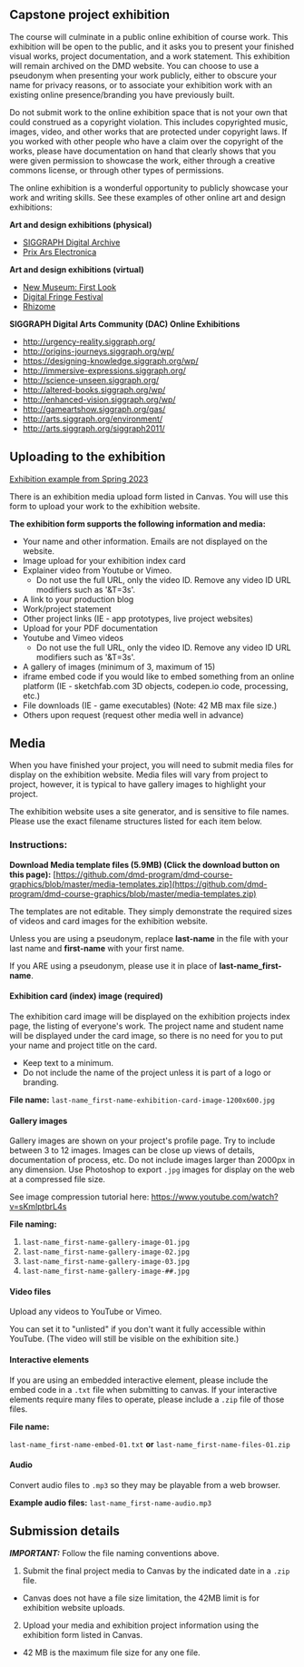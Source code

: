 ## Capstone project exhibition

The course will culminate in a public online exhibition of course work. This exhibition will be open to the public, and it asks you to present your finished visual works, project documentation, and a work statement. This exhibition will remain archived on the DMD website. You can choose to use a pseudonym when presenting your work publicly, either to obscure your name for privacy reasons, or to associate your exhibition work with an existing online presence/branding you have previously built.

Do not submit work to the online exhibition space that is not your own that could construed as a copyright violation. This includes copyrighted music, images, video, and other works that are protected under copyright laws. If you worked with other people who have a claim over the copyright of the works, please have documentation on hand that clearly shows that you were given permission to showcase the work, either through a creative commons license, or through other types of permissions.

The online exhibition is a wonderful opportunity to publicly showcase your work and writing skills. See these examples of other online art and design exhibitions:

**Art and design exhibitions (physical)**

- [SIGGRAPH Digital Archive](https://digitalartarchive.siggraph.org/2d-wall-hung-years/)
- [Prix Ars Electronica](https://ars.electronica.art/prix/en/)

**Art and design exhibitions (virtual)**
- [New Museum: First Look](https://www.newmuseum.org/exhibitions/online)
- [Digital Fringe Festival](https://fringearts.com/digital-fringe-2019/)
- [Rhizome](https://rhizome.org/)

**SIGGRAPH Digital Arts Community (DAC) Online Exhibitions**

- http://urgency-reality.siggraph.org/
- http://origins-journeys.siggraph.org/wp/
- https://designing-knowledge.siggraph.org/wp/
- http://immersive-expressions.siggraph.org/
- http://science-unseen.siggraph.org/
- http://altered-books.siggraph.org/wp/
- http://enhanced-vision.siggraph.org/wp/
- http://gameartshow.siggraph.org/gas/
- http://arts.siggraph.org/environment/
- http://arts.siggraph.org/siggraph2011/

## Uploading to the exhibition

[Exhibition example from Spring 2023](https://sites.psu.edu/dmdexhibitions/dmd-400-capstone-spring-2023/)

There is an exhibition media upload form listed in Canvas. You will use this form to upload your work to the exhibition website.

**The exhibition form supports the following information and media:**

* Your name and other information. Emails are not displayed on the website.
* Image upload for your exhibition index card
* Explainer video from Youtube or Vimeo.
  * Do not use the full URL, only the video ID. Remove any video ID URL modifiers such as '&T=3s'.
* A link to your production blog
* Work/project statement
* Other project links (IE - app prototypes, live project websites)
* Upload for your PDF documentation
* Youtube and Vimeo videos
  * Do not use the full URL, only the video ID. Remove any video ID URL modifiers such as '&T=3s'.
* A gallery of images (minimum of 3, maximum of 15)
* iframe embed code if you would like to embed something from an online platform (IE - sketchfab.com 3D objects, codepen.io code, processing, etc.)
* File downloads (IE - game executables) (Note: 42 MB max file size.)
* Others upon request (request other media well in advance)

## Media

When you have finished your project, you will need to submit media files for display on the exhibition website. Media files will vary from project to project, however, it is typical to have gallery images to highlight your project.

The exhibition website uses a site generator, and is sensitive to file names. Please use the exact filename structures listed for each item below.

### Instructions:

**Download Media template files (5.9MB) (Click the download button on this page):** [https://github.com/dmd-program/dmd-course-graphics/blob/master/media-templates.zip](https://github.com/dmd-program/dmd-course-graphics/blob/master/media-templates.zip)

The templates are not editable. They simply demonstrate the required sizes of videos and card images for the exhibition website.

Unless you are using a pseudonym, replace **last-name** in the file with your last name and **first-name** with your first name.

If you ARE using a pseudonym, please use it in place of **last-name\_first-name**.

#### Exhibition card (index) image (required)

The exhibition card image will be displayed on the exhibition projects index page, the listing of everyone's work. The project name and student name will be displayed under the card image, so there is no need for you to put your name and project title on the card.

* Keep text to a minimum.
* Do not include the name of the project unless it is part of a logo or branding.

**File name:** `last-name_first-name-exhibition-card-image-1200x600.jpg`

#### Gallery images

Gallery images are shown on your project's profile page. Try to include between 3 to 12 images. Images can be close up views of details, documentation of process, etc. Do not include images larger than 2000px in any dimension. Use Photoshop to export `.jpg` images for display on the web at a compressed file size.

See image compression tutorial here: https://www.youtube.com/watch?v=sKmlptbrL4s

**File naming:**

1. `last-name_first-name-gallery-image-01.jpg`
2. `last-name_first-name-gallery-image-02.jpg`
3. `last-name_first-name-gallery-image-03.jpg`
4. `last-name_first-name-gallery-image-##.jpg`


#### Video files

Upload any videos to YouTube or Vimeo.

You can set it to "unlisted" if you don't want it fully accessible within YouTube. \(The video will still be visible on the exhibition site.\)

#### Interactive elements

If you are using an embedded interactive element, please include the embed code in a `.txt` file when submitting to canvas. If your interactive elements require many files to operate, please include a `.zip` file of those files.

**File name:**

`last-name_first-name-embed-01.txt` **or** `last-name_first-name-files-01.zip`

#### Audio

Convert audio files to `.mp3` so they may be playable from a web browser.

**Example audio files:** `last-name_first-name-audio.mp3`
  
## Submission details

***IMPORTANT:*** Follow the file naming conventions above.

1. Submit the final project media to Canvas by the indicated date in a `.zip` file.
  * Canvas does not have a file size limitation, the 42MB limit is for exhibition website uploads.
2. Upload your media and exhibition project information using the exhibition form listed in Canvas.
  * 42 MB is the maximum file size for any one file.


